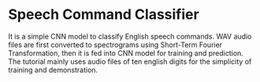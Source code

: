 # Speech Command Classifier
It is a simple CNN model to classify English speech commands. WAV audio files are first converted to spectrograms using Short-Term Fourier Transformation, then it is fed into CNN model for training and prediction. The tutorial mainly uses audio files of ten english digits for the simplicity of training and demonstration. 
